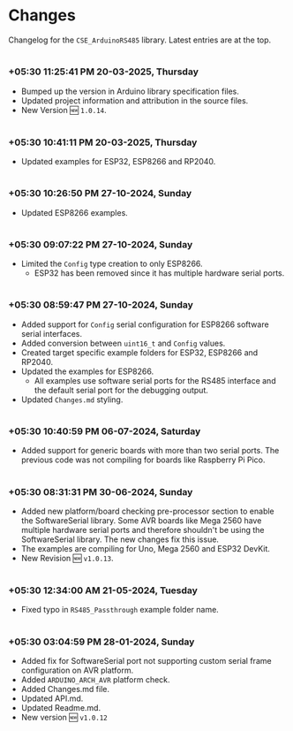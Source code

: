 
# Changes

Changelog for the `CSE_ArduinoRS485` library. Latest entries are at the top.


#
### **+05:30 11:25:41 PM 20-03-2025, Thursday**

  - Bumped up the version in Arduino library specification files.
  - Updated project information and attribution in the source files.
  - New Version 🆕 `1.0.14`.

#
### **+05:30 10:41:11 PM 20-03-2025, Thursday**

  - Updated examples for ESP32, ESP8266 and RP2040.

#
### **+05:30 10:26:50 PM 27-10-2024, Sunday**

  - Updated ESP8266 examples.

#
### **+05:30 09:07:22 PM 27-10-2024, Sunday**

  - Limited the `Config` type creation to only ESP8266.
    - ESP32 has been removed since it has multiple hardware serial ports.

#
### **+05:30 08:59:47 PM 27-10-2024, Sunday**

  - Added support for `Config` serial configuration for ESP8266 software serial interfaces.
  - Added conversion between `uint16_t` and `Config` values.
  - Created target specific example folders for ESP32, ESP8266 and RP2040.
  - Updated the examples for ESP8266.
    - All examples use software serial ports for the RS485 interface and the default serial port for the debugging output.
  - Updated `Changes.md` styling.

#
### **+05:30 10:40:59 PM 06-07-2024, Saturday**

  - Added support for generic boards with more than two serial ports. The previous code was not compiling for boards like Raspberry Pi Pico.

#
### **+05:30 08:31:31 PM 30-06-2024, Sunday**

  - Added new platform/board checking pre-processor section to enable the SoftwareSerial library. Some AVR boards like Mega 2560 have multiple hardware serial ports and therefore shouldn't be using the SoftwareSerial library. The new changes fix this issue.
  - The examples are compiling for Uno, Mega 2560 and ESP32 DevKit.
  - New Revision 🆕 `v1.0.13`.

#
### **+05:30 12:34:00 AM 21-05-2024, Tuesday**

  - Fixed typo in `RS485_Passthrough` example folder name.

#
### **+05:30 03:04:59 PM 28-01-2024, Sunday**

  - Added fix for SoftwareSerial port not supporting custom serial frame configuration on AVR platform.
  - Added `ARDUINO_ARCH_AVR` platform check.
  - Added Changes.md file.
  - Updated API.md.
  - Updated Readme.md.
  - New version 🆕 `v1.0.12`

